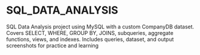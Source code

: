 # SQL_DATA_ANALYSIS
SQL Data Analysis project using MySQL with a custom CompanyDB dataset. Covers SELECT, WHERE, GROUP BY, JOINS, subqueries, aggregate functions, views, and indexes. Includes queries, dataset, and output screenshots for practice and learning
